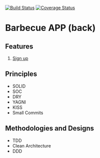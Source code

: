 [![Build Status](https://travis-ci.org/luanlazz/barbecue-app-back.svg?branch=master)](https://travis-ci.org/luanlazz/barbecue-app-back)
[![Coverage Status](https://coveralls.io/repos/github/luanlazz/barbecue-app-back/badge.svg?branch=master)](https://coveralls.io/github/luanlazz/barbecue-app-back?branch=master)

# **Barbecue APP (back)**

## Features

1. [Sign up](./requirements/signup.md)

## Principles

* SOLID
* SOC
* DRY
* YAGNI
* KISS
* Small Commits

## Methodologies and Designs

* TDD
* Clean Architecture
* DDD
